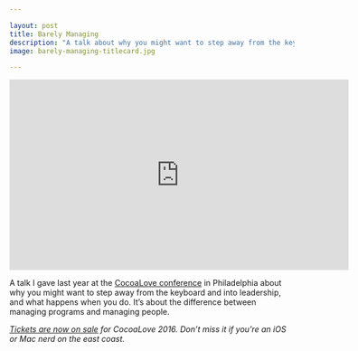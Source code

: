 ```yaml
---

layout: post
title: Barely Managing
description: "A talk about why you might want to step away from the keyboard and into leadership, and what happens when you do."
image: barely-managing-titlecard.jpg

---
```


<p><iframe src="https://player.vimeo.com/video/153709318?color=ffffff" width="600" height="337" frameborder="0" webkitallowfullscreen mozallowfullscreen allowfullscreen></iframe><p>

A talk I gave last year at the [CocoaLove conference](http://cocoalove.org) in Philadelphia about why you might want to step away from the keyboard and into leadership, and what happens when you do. It’s about the difference between managing programs and managing people.

*[Tickets are now on sale](https://ti.to/cocoalove/2016) for CocoaLove 2016. Don’t miss it if you’re an iOS or Mac nerd on the east coast.*